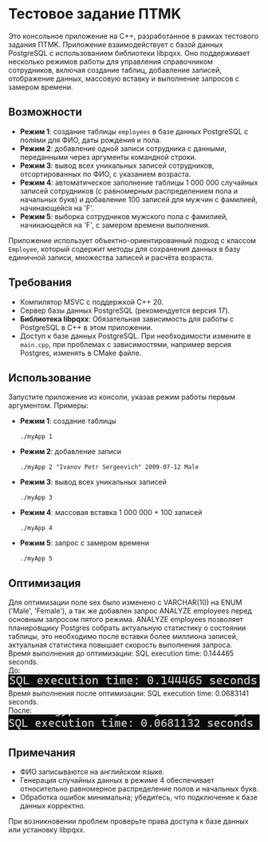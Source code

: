 # Тестовое задание ПTMK

Это консольное приложение на C++, разработанное в рамках тестового задания ПTMK. Приложение взаимодействует с базой данных PostgreSQL с использованием библиотеки libpqxx. Оно поддерживает несколько режимов работы для управления справочником сотрудников, включая создание таблиц, добавление записей, отображение данных, массовую вставку и выполнение запросов с замером времени.

## Возможности

- **Режим 1**: создание таблицы `employees` в базе данных PostgreSQL с полями для ФИО, даты рождения и пола.
- **Режим 2**: добавление одной записи сотрудника с данными, переданными через аргументы командной строки.
- **Режим 3**: вывод всех уникальных записей сотрудников, отсортированных по ФИО, с указанием возраста.
- **Режим 4**: автоматическое заполнение таблицы 1 000 000 случайных записей сотрудников (с равномерным распределением пола и начальных букв) и добавление 100 записей для мужчин с фамилией, начинающейся на 'F'.
- **Режим 5**: выборка сотрудников мужского пола с фамилией, начинающейся на 'F', с замером времени выполнения.

Приложение использует объектно-ориентированный подход с классом `Employee`, который содержит методы для сохранения данных в базу единичной записи, множества записей и расчёта возраста.

## Требования

- Компилятор MSVC с поддержкой C++ 20.
- Сервер базы данных PostgreSQL (рекомендуется версия 17).
- **Библиотека libpqxx**: Обязательная зависимость для работы с PostgreSQL в C++ в этом приложении.
- Доступ к базе данных PostgreSQL. При необходимости измените в `main.cpp`, при проблемах с зависимостями, например версия Postgres, изменять в CMake файле.

## Использование

Запустите приложение из консоли, указав режим работы первым аргументом. Примеры:

- **Режим 1**: создание таблицы
  ```
  ./myApp 1
  ```

- **Режим 2**: добавление записи
  ```
  ./myApp 2 "Ivanov Petr Sergeevich" 2009-07-12 Male
  ```

- **Режим 3**: вывод всех уникальных записей
  ```
  ./myApp 3
  ```

- **Режим 4**: массовая вставка 1 000 000 + 100 записей
  ```
  ./myApp 4
  ```

- **Режим 5**: запрос с замером времени
  ```
  ./myApp 5
  ```

## Оптимизация

Для оптимизации поле sex было изменено с VARCHAR(10) на ENUM ('Male', 'Female'), а так же добавлен запрос ANALYZE employees перед основным запросом пятого режима. ANALYZE employees позволяет планировщику Postgres собрать актуальную статистику о состоянии таблицы, это необходимо после вставки более миллиона записей, актуальная статистика повышает скорость выполнения запроса.<br />
Время выполнения до оптимизации: SQL execution time: 0.144465 seconds.<br />
До: <br />
![alt text](https://github.com/R031-E/ptmk_test/blob/master/before.png "До")<br />
Время выполнения после оптимизации: SQL execution time: 0.0683141 seconds.<br />
После: <br />
![alt text](https://github.com/R031-E/ptmk_test/blob/master/after.png "После")
## Примечания

- ФИО записываются на английском языке.
- Генерация случайных данных в режиме 4 обеспечивает относительно равномерное распределение полов и начальных букв.
- Обработка ошибок минимальна; убедитесь, что подключение к базе данных корректно.

При возникновении проблем проверьте права доступа к базе данных или установку libpqxx.

